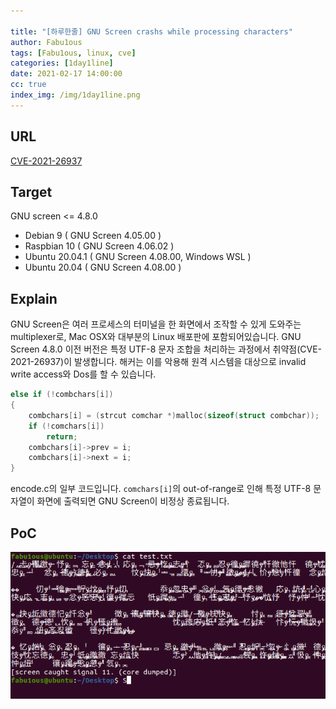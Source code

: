 ```yaml
---

title: "[하루한줄] GNU Screen crashs while processing characters"
author: Fabu1ous
tags: [Fabu1ous, linux, cve]
categories: [1day1line]
date: 2021-02-17 14:00:00
cc: true
index_img: /img/1day1line.png
---
```




## **URL**

[CVE-2021-26937](https://cve.mitre.org/cgi-bin/cvename.cgi?name=CVE-2021-26937)



## **Target**

GNU screen <= 4.8.0

* Debian 9 ( GNU Screen 4.05.00 )
* Raspbian 10 ( GNU Screen 4.06.02 )
* Ubuntu 20.04.1 ( GNU Screen 4.08.00, Windows WSL )
* Ubuntu 20.04 ( GNU Screen 4.08.00 )



## **Explain**

GNU Screen은 여러 프로세스의 터미널을 한 화면에서 조작할 수 있게 도와주는 multiplexer로, Mac OSX와 대부분의 Linux 배포판에 포함되어있습니다. GNU Screen 4.8.0 이전 버전은 특정 UTF-8 문자 조합을 처리하는 과정에서 취약점(CVE-2021-26937)이 발생합니다. 해커는 이를 악용해 원격 시스템을 대상으로 invalid write access와 Dos를 할 수 있습니다.

```c
else if (!combchars[i])
{
	combchars[i] = (strcut comchar *)malloc(sizeof(struct combchar));
	if (!comchars[i])
		return;
	combchars[i]->prev = i;
	combchars[i]->next = i;
}
```

encode.c의 일부 코드입니다. `comchars[i]`의 out-of-range로 인해 특정 UTF-8 문자열이 화면에 출력되면 GNU Screen이 비정상 종료됩니다.



## **PoC**

![](2021-02-17/1.png)

